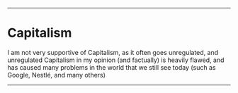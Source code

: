 
***

# Capitalism

I am not very supportive of Capitalism, as it often goes unregulated, and unregulated Capitalism in my opinion (and factually) is heavily flawed, and has caused many problems in the world that we still see today (such as Google, Nestlé, and many others)

***

